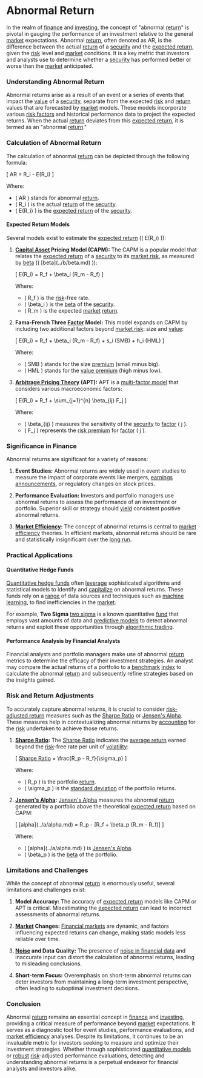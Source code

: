 # Abnormal Return

In the realm of [finance](../f/finance.md) and [investing](../i/investing.md), the concept of "abnormal [return](../r/return.md)" is pivotal in gauging the performance of an investment relative to the general [market](../m/market.md) expectations. Abnormal [return](../r/return.md), often denoted as AR, is the difference between the actual [return](../r/return.md) of a [security](../s/security.md) and the [expected return](../e/expected_return.md), given the [risk](../r/risk.md) level and [market](../m/market.md) conditions. It is a key metric that investors and analysts use to determine whether a [security](../s/security.md) has performed better or worse than the [market](../m/market.md) anticipated.

### Understanding Abnormal Return

Abnormal returns arise as a result of an event or a series of events that impact the [value](../v/value.md) of a [security](../s/security.md), separate from the expected [risk](../r/risk.md) and [return](../r/return.md) values that are forecasted by [market](../m/market.md) models. These models incorporate various [risk factors](../r/risk_factors_in_trading.md) and historical performance data to project the expected returns. When the actual [return](../r/return.md) deviates from this [expected return](../e/expected_return.md), it is termed as an "abnormal [return](../r/return.md)."

### Calculation of Abnormal Return

The calculation of abnormal [return](../r/return.md) can be depicted through the following formula:

\[ AR = R_i - E(R_i) \]

Where:
- \( AR \) stands for abnormal [return](../r/return.md).
- \( R_i \) is the actual [return](../r/return.md) of the [security](../s/security.md).
- \( E(R_i) \) is the [expected return](../e/expected_return.md) of the [security](../s/security.md).

#### Expected Return Models

Several models exist to estimate the [expected return](../e/expected_return.md) (\( E(R_i) \)):

1. **[Capital Asset](../c/capital_asset.md) Pricing Model (CAPM):**
   The CAPM is a popular model that relates the [expected return](../e/expected_return.md) of a [security](../s/security.md) to its [market risk](../m/market_risk.md), as measured by [beta](../b/beta.md) (\( \[beta](../b/beta.md) \)):

   \[ E(R_i) = R_f + \beta_i (R_m - R_f) \]

   Where:
   - \( R_f \) is the [risk](../r/risk.md)-free rate.
   - \( \beta_i \) is the [beta](../b/beta.md) of the [security](../s/security.md).
   - \( R_m \) is the expected [market](../m/market.md) [return](../r/return.md).

2. **Fama-French Three [Factor](../f/factor.md) Model:**
   This model expands on CAPM by including two additional factors beyond [market risk](../m/market_risk.md): size and [value](../v/value.md):

   \[ E(R_i) = R_f + \beta_i (R_m - R_f) + s_i (SMB) + h_i (HML) \]

   Where:
   - \( SMB \) stands for the size [premium](../p/premium.md) (small minus big).
   - \( HML \) stands for the [value premium](../v/value_premium.md) (high minus low).

3. **[Arbitrage Pricing Theory](../a/arbitrage_pricing_theory.md) (APT):**
   APT is a [multi-factor model](../m/multi-factor_model.md) that considers various macroeconomic factors:

   \[ E(R_i) = R_f + \sum_{j=1}^{n} \beta_{ij} F_j \]

   Where:
   - \( \beta_{ij} \) measures the sensitivity of the [security](../s/security.md) to [factor](../f/factor.md) \( j \).
   - \( F_j \) represents the [risk premium](../r/risk_premium.md) for [factor](../f/factor.md) \( j \).

### Significance in Finance

Abnormal returns are significant for a variety of reasons:

1. **Event Studies:**
   Abnormal returns are widely used in event studies to measure the impact of corporate events like mergers, [earnings announcements](../e/earnings_announcements.md), or regulatory changes on stock prices.

2. **Performance Evaluation:**
   Investors and portfolio managers use abnormal returns to assess the performance of an investment or portfolio. Superior skill or strategy should [yield](../y/yield.md) consistent positive abnormal returns.

3. **[Market Efficiency](../m/market_efficiency.md):**
   The concept of abnormal returns is central to [market efficiency](../m/market_efficiency.md) theories. In efficient markets, abnormal returns should be rare and statistically insignificant over the [long run](../l/long_run.md).

### Practical Applications

#### Quantitative Hedge Funds

[Quantitative hedge funds](../q/quantitative_hedge_funds.md) often [leverage](../l/leverage.md) sophisticated algorithms and statistical models to identify and [capitalize](../c/capitalize.md) on abnormal returns. These funds rely on a [range](../r/range.md) of data sources and techniques such as [machine learning](../m/machine_learning.md), to find inefficiencies in the [market](../m/market.md).

For example, **Two Sigma** [two sigma](https://www.twosigma.com/) is a known quantitative [fund](../f/fund.md) that employs vast amounts of data and [predictive models](../p/predictive_models_in_trading.md) to detect abnormal returns and exploit these opportunities through [algorithmic trading](../a/accountability.md).

#### Performance Analysis by Financial Analysts

Financial analysts and portfolio managers make use of abnormal [return](../r/return.md) metrics to determine the efficacy of their investment strategies. An analyst may compare the actual returns of a portfolio to a [benchmark](../b/benchmark.md) [index](../i/index_instrument.md) to calculate the abnormal [return](../r/return.md) and subsequently refine strategies based on the insights gained.

### Risk and Return Adjustments

To accurately capture abnormal returns, it is crucial to consider [risk-adjusted return](../r/risk-adjusted_return.md) measures such as the [Sharpe Ratio](../s/sharpe_ratio.md) or [Jensen's Alpha](../j/jensen's_alpha.md). These measures help in contextualizing abnormal returns by [accounting](../a/accounting.md) for the [risk](../r/risk.md) undertaken to achieve those returns.

1. **[Sharpe Ratio](../s/sharpe_ratio.md):**
   The [Sharpe Ratio](../s/sharpe_ratio.md) indicates the [average return](../a/average_return.md) earned beyond the [risk](../r/risk.md)-free rate per unit of [volatility](../v/volatility.md):

   \[ [Sharpe Ratio](../s/sharpe_ratio.md) = \frac{R_p - R_f}{\sigma_p} \]

   Where:
   - \( R_p \) is the portfolio [return](../r/return.md).
   - \( \sigma_p \) is the [standard deviation](../s/standard_deviation.md) of the portfolio returns.

2. **[Jensen's Alpha](../j/jensen's_alpha.md):**
   [Jensen's Alpha](../j/jensen's_alpha.md) measures the abnormal [return](../r/return.md) generated by a portfolio above the theoretical [expected return](../e/expected_return.md) based on CAPM:

   \[ \[alpha](../a/alpha.md) = R_p - [R_f + \beta_p (R_m - R_f)] \]

   Where:
   - \( \[alpha](../a/alpha.md) \) is [Jensen's Alpha](../j/jensen's_alpha.md).
   - \( \beta_p \) is the [beta](../b/beta.md) of the portfolio.

### Limitations and Challenges

While the concept of abnormal [return](../r/return.md) is enormously useful, several limitations and challenges exist:

1. **Model Accuracy:**
   The accuracy of [expected return](../e/expected_return.md) models like CAPM or APT is critical. Misestimating the [expected return](../e/expected_return.md) can lead to incorrect assessments of abnormal returns.

2. **[Market](../m/market.md) Changes:**
   [Financial markets](../f/financial_market.md) are dynamic, and factors influencing expected returns can change, making static models less reliable over time.

3. **[Noise](../n/noise.md) and Data Quality:**
   The presence of [noise in financial data](../n/noise_in_financial_data.md) and inaccurate input can distort the calculation of abnormal returns, leading to misleading conclusions.

4. **Short-term Focus:**
   Overemphasis on short-term abnormal returns can deter investors from maintaining a long-term investment perspective, often leading to suboptimal investment decisions.

### Conclusion

Abnormal [return](../r/return.md) remains an essential concept in [finance](../f/finance.md) and [investing](../i/investing.md), providing a critical measure of performance beyond [market](../m/market.md) expectations. It serves as a diagnostic tool for event studies, performance evaluations, and [market efficiency](../m/market_efficiency.md) analyses. Despite its limitations, it continues to be an invaluable metric for investors seeking to measure and optimize their investment strategies. Whether through sophisticated [quantitative models](../q/quantitative_models.md) or [robust](../r/robust.md) [risk](../r/risk.md)-adjusted performance evaluations, detecting and understanding abnormal returns is a perpetual endeavor for financial analysts and investors alike.